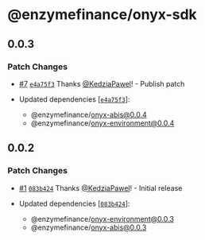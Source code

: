 # @enzymefinance/onyx-sdk

## 0.0.3

### Patch Changes

- [#7](https://github.com/enzymefinance/onyx-sdk/pull/7) [`e4a75f3`](https://github.com/enzymefinance/onyx-sdk/commit/e4a75f39c73df3a0c345ca454898724e4b9f7c70) Thanks [@KedziaPawel](https://github.com/KedziaPawel)! - Publish patch

- Updated dependencies [[`e4a75f3`](https://github.com/enzymefinance/onyx-sdk/commit/e4a75f39c73df3a0c345ca454898724e4b9f7c70)]:
  - @enzymefinance/onyx-abis@0.0.4
  - @enzymefinance/onyx-environment@0.0.4

## 0.0.2

### Patch Changes

- [#1](https://github.com/enzymefinance/onyx-sdk/pull/1) [`083b424`](https://github.com/enzymefinance/onyx-sdk/commit/083b42448cc65c4c03d4bbcbbe37c282b0d2ab0b) Thanks [@KedziaPawel](https://github.com/KedziaPawel)! - Initial release

- Updated dependencies [[`083b424`](https://github.com/enzymefinance/onyx-sdk/commit/083b42448cc65c4c03d4bbcbbe37c282b0d2ab0b)]:
  - @enzymefinance/onyx-environment@0.0.3
  - @enzymefinance/onyx-abis@0.0.3

